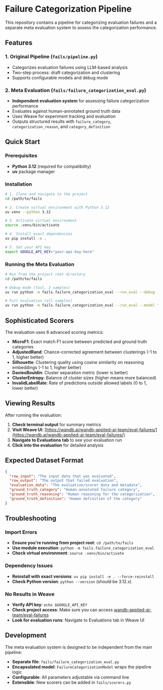# Failure Categorization Pipeline

This repository contains a pipeline for categorizing evaluation failures and a separate meta evaluation system to assess the categorization performance.

## Features

### 1. Original Pipeline (`fails/pipeline.py`)
- Categorizes evaluation failures using LLM-based analysis
- Two-step process: draft categorization and clustering
- Supports configurable models and debug mode

### 2. Meta Evaluation (`fails/failure_categorization_eval.py`)
- **Independent evaluation system** for assessing failure categorization performance
- Evaluates against human-annotated ground truth data
- Uses Weave for experiment tracking and evaluation
- Outputs structured results with `failure_category`, `categorization_reason`, and `category_definition`

## Quick Start

### Prerequisites
- **Python 3.12** (required for compatibility)
- **uv** package manager

### Installation

```bash
# 1. Clone and navigate to the project
cd /path/to/fails

# 2. Create virtual environment with Python 3.12
uv venv --python 3.12

# 3. Activate virtual environment
source .venv/bin/activate

# 4. Install exact dependencies
uv pip install -e .

# 5. Set your API key
export GOOGLE_API_KEY="your-api-key-here"
```

### Running the Meta Evaluation

```bash
# Run from the project root directory
cd /path/to/fails

# Debug mode (fast, 3 samples)
uv run python -m fails.failure_categorization_eval --run_eval --debug --model "gemini/gemini-2.5-flash"

# Full evaluation (all samples)
uv run python -m fails.failure_categorization_eval --run_eval --model "gemini/gemini-2.5-pro"
```

## Sophisticated Scorers

The evaluation uses 6 advanced scoring metrics:

- **MicroF1**: Exact match F1 score between predicted and ground truth categories
- **AdjustedRand**: Chance-corrected agreement between clusterings (-1 to 1, higher better)
- **Silhouette**: Clustering quality using cosine similarity on reasoning embeddings (-1 to 1, higher better)
- **DaviesBouldin**: Cluster separation metric (lower is better)
- **ClusterEntropy**: Balance of cluster sizes (higher means more balanced)
- **InvalidLabelRate**: Rate of predictions outside allowed labels (0 to 1, lower better)

## Viewing Results

After running the evaluation:

1. **Check terminal output** for summary metrics
2. **Visit Weave UI**: [https://wandb.ai/wandb-applied-ai-team/eval-failures/](https://wandb.ai/wandb-applied-ai-team/eval-failures/)
3. **Navigate to Evaluations tab** to see your evaluation run
4. **Click into the evaluation** for detailed analysis

## Expected Dataset Format

```json
{
  "row_input": "The input data that was evaluated",
  "row_output": "The output that failed evaluation", 
  "evaluation_data": "The evaluation/scorer data and metadata",
  "ground_truth_category": "Human-annotated failure category",
  "ground_truth_reasoning": "Human reasoning for the categorization",
  "ground_truth_definition": "Human definition of the category"
}
```

## Troubleshooting

### Import Errors
- **Ensure you're running from project root**: `cd /path/to/fails`
- **Use module execution**: `python -m fails.failure_categorization_eval`
- **Check virtual environment**: `source .venv/bin/activate`

### Dependency Issues
- **Reinstall with exact versions**: `uv pip install -e . --force-reinstall`
- **Check Python version**: `python --version` (should be 3.12.x)

### No Results in Weave
- **Verify API key**: `echo $GOOGLE_API_KEY`
- **Check project access**: Make sure you can access [wandb-applied-ai-team/eval-failures](https://wandb.ai/wandb-applied-ai-team/eval-failures/)
- **Look for evaluation runs**: Navigate to Evaluations tab in Weave UI

## Development

The meta evaluation system is designed to be independent from the main pipeline:

- **Separate file**: `fails/failure_categorization_eval.py` 
- **Encapsulated model**: `FailureCategorizationModel` wraps the pipeline logic
- **Configurable**: All parameters adjustable via command line
- **Extensible**: New scorers can be added in `fails/scorers.py`